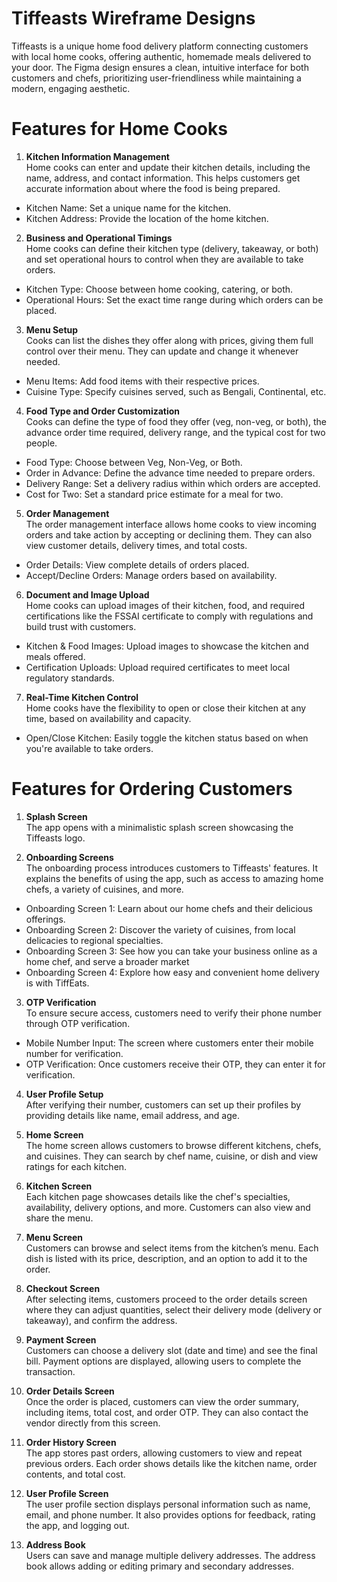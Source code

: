 # Tiffeasts Wireframe Designs
Tiffeasts is a unique home food delivery platform connecting customers with local home cooks, offering authentic, homemade meals delivered to your door. The Figma design ensures a clean, intuitive interface for both customers and chefs, prioritizing user-friendliness while maintaining a modern, engaging aesthetic.

  # Features for Home Cooks
 1. **Kitchen Information Management**  
   Home cooks can enter and update their kitchen details, including the name, address, and contact information. This helps customers get accurate information about where the food is being prepared.
 
  - Kitchen Name: Set a unique name for the kitchen.
  - Kitchen Address: Provide the location of the home kitchen.
  
2. **Business and Operational Timings**  
   Home cooks can define their kitchen type (delivery, takeaway, or both) and set operational hours to control when they are available to take orders.
  
  - Kitchen Type: Choose between home cooking, catering, or both.
  - Operational Hours: Set the exact time range during which orders can be placed.
  
3. **Menu Setup**  
   Cooks can list the dishes they offer along with prices, giving them full control over their menu. They can update and change it whenever needed.
  
  - Menu Items: Add food items with their respective prices.
  - Cuisine Type: Specify cuisines served, such as Bengali, Continental, etc.
  
4. **Food Type and Order Customization**  
   Cooks can define the type of food they offer (veg, non-veg, or both), the advance order time required, delivery range, and the typical cost for two people.
  
  - Food Type: Choose between Veg, Non-Veg, or Both.
  - Order in Advance: Define the advance time needed to prepare orders.
  - Delivery Range: Set a delivery radius within which orders are accepted.
  - Cost for Two: Set a standard price estimate for a meal for two.
  
5. **Order Management**  
   The order management interface allows home cooks to view incoming orders and take action by accepting or declining them. They can also view customer details, delivery times, and total costs.
  
  - Order Details: View complete details of orders placed.
  - Accept/Decline Orders: Manage orders based on availability.
  
6. **Document and Image Upload**  
   Home cooks can upload images of their kitchen, food, and required certifications like the FSSAI certificate to comply with regulations and build trust with customers.
  
  - Kitchen & Food Images: Upload images to showcase the kitchen and meals offered.
  - Certification Uploads: Upload required certificates to meet local regulatory standards.
  
7. **Real-Time Kitchen Control**  
   Home cooks have the flexibility to open or close their kitchen at any time, based on availability and capacity.

  - Open/Close Kitchen: Easily toggle the kitchen status based on when you're available to take orders.

# Features for Ordering Customers

1. **Splash Screen**  
   The app opens with a minimalistic splash screen showcasing the Tiffeasts logo.

2. **Onboarding Screens**  
   The onboarding process introduces customers to Tiffeasts' features. It explains the benefits of using the app, such as access to amazing home chefs, a variety of cuisines, and more.

- Onboarding Screen 1: Learn about our home chefs and their delicious offerings.
- Onboarding Screen 2: Discover the variety of cuisines, from local delicacies to regional specialties.
- Onboarding Screen 3: See how you can take your business online as a home chef, and serve a broader market
- Onboarding Screen 4: Explore how easy and convenient home delivery is with TiffEats.

3. **OTP Verification**  
   To ensure secure access, customers need to verify their phone number through OTP verification.

- Mobile Number Input: The screen where customers enter their mobile number for verification.
- OTP Verification: Once customers receive their OTP, they can enter it for verification.

4. **User Profile Setup**  
   After verifying their number, customers can set up their profiles by providing details like name, email address, and age.

5. **Home Screen**  
   The home screen allows customers to browse different kitchens, chefs, and cuisines. They can search by chef name, cuisine, or dish and view ratings for each kitchen.

6. **Kitchen Screen**  
   Each kitchen page showcases details like the chef's specialties, availability, delivery options, and more. Customers can also view and share the menu.
   
7. **Menu Screen**  
   Customers can browse and select items from the kitchen’s menu. Each dish is listed with its price, description, and an option to add it to the order.

8. **Checkout Screen**  
   After selecting items, customers proceed to the order details screen where they can adjust quantities, select their delivery mode (delivery or takeaway), and confirm the address.

9. **Payment Screen**  
   Customers can choose a delivery slot (date and time) and see the final bill. Payment options are displayed, allowing users to complete the transaction.

10. **Order Details Screen**  
    Once the order is placed, customers can view the order summary, including items, total cost, and order OTP. They can also contact the vendor directly from this screen.

11. **Order History Screen**  
    The app stores past orders, allowing customers to view and repeat previous orders. Each order shows details like the kitchen name, order contents, and total cost.

12. **User Profile Screen**  
    The user profile section displays personal information such as name, email, and phone number. It also provides options for feedback, rating the app, and logging out.

13. **Address Book**  
    Users can save and manage multiple delivery addresses. The address book allows adding or editing primary and secondary addresses.




